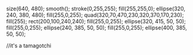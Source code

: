 size(640, 480);
smooth();
stroke(0,255,255);
fill(255,255,0);
ellipse(320, 240, 380, 480);
fill(255,0,255);
quad(320,70,470,230,320,370,170,230);
fill(255);
rect(200,100,240,240);
fill(255,0,255);
ellipse(320, 415, 50, 50);
fill(255,0,255);
ellipse(240, 385, 50, 50);
fill(255,0,255);
ellipse(400, 385, 50, 50);

//it's a tamagotchi
